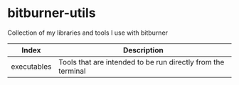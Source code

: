 # bitburner-utils
Collection of my libraries and tools I use with bitburner

|Index|Description|
|---|---|
|executables|Tools that are intended to be run directly from the terminal|

